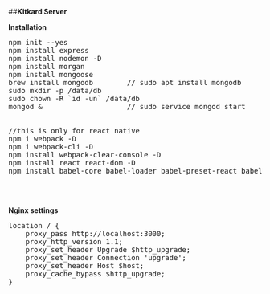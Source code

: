##**Kitkard Server**

**Installation**

<pre>
npm init --yes
npm install express
npm install nodemon -D
npm install morgan
npm install mongoose
brew install mongodb        // sudo apt install mongodb
sudo mkdir -p /data/db
sudo chown -R `id -un` /data/db
mongod &                    // sudo service mongod start
<br>
//this is only for react native
npm i webpack -D
npm i webpack-cli -D
npm install webpack-clear-console -D
npm install react react-dom -D
npm install babel-core babel-loader babel-preset-react babel-preset-env -D
</pre>
<br>
<br>

**Nginx settings**
<pre>
location / {
    proxy_pass http://localhost:3000;
    proxy_http_version 1.1;
    proxy_set_header Upgrade $http_upgrade;
    proxy_set_header Connection 'upgrade';
    proxy_set_header Host $host;
    proxy_cache_bypass $http_upgrade;
}
</pre>

